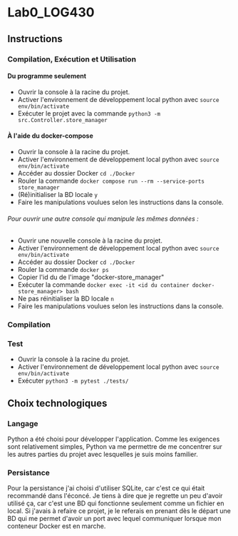 # Lab0_LOG430

## Instructions

### Compilation, Exécution et Utilisation
#### Du programme seulement
- Ouvrir la console à la racine du projet.
- Activer l'environnement de développement local python avec `source env/bin/activate`
- Exécuter le projet avec la commande `python3 -m src.Controller.store_manager`

#### À l'aide du docker-compose
- Ouvrir la console à la racine du projet.
- Activer l'environnement de développement local python avec `source env/bin/activate`
- Accéder au dossier Docker `cd ./Docker`
- Rouler la commande `docker compose run --rm --service-ports store_manager`
- (Ré)initialiser la BD locale `y`
- Faire les manipulations voulues selon les instructions dans la console.
  

###### Pour ouvrir une autre console qui manipule les mêmes données :
- Ouvrir une nouvelle console à la racine du projet.
- Activer l'environnement de développement local python avec `source env/bin/activate`
- Accéder au dossier Docker `cd ./Docker`
- Rouler la commande `docker ps`
- Copier l'id du de l'image "docker-store_manager"
- Exécuter la commande `docker exec -it <id du container docker-store_manager> bash`
- Ne pas réinitialiser la BD locale `n`
- Faire les manipulations voulues selon les instructions dans la console.

### Compilation

### Test
- Ouvrir la console à la racine du projet.
- Activer l'environnement de développement local python avec `source env/bin/activate`
- Exécuter `python3 -m pytest ./tests/`

## Choix technologiques

### Langage

Python a été choisi pour développer l'application. Comme les exigences sont relativement simples, Python va me permettre de me concentrer sur les autres parties du projet avec lesquelles je suis moins familier.

### Persistance

Pour la persistance j'ai choisi d'utiliser SQLite, car c'est ce qui était recommandé dans l'éconcé. Je tiens à dire que je regrette un peu d'avoir utilisé ça, car c'est une BD qui fonctionne seulement comme un fichier en local. Si j'avais à refaire ce projet, je le referais en prenant dès le départ une BD qui me permet d'avoir un port avec lequel communiquer lorsque mon conteneur Docker est en marche.
